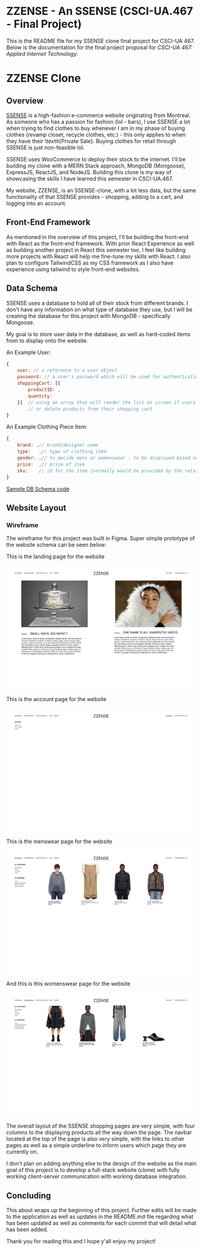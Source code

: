 # ZZENSE - An SSENSE (CSCI-UA.467 - Final Project)
This is the README file for my SSENSE clone final project for CSCI-UA 467. Below
is the documentation for the final project proposal for *CSCI-UA 467: 
Applied Internet Technology*.

# ZZENSE Clone
## Overview

[SSENSE](https://www.ssense.com) is a high-fashion e-commerce website originating from Montreal. As someone
who has a passion for fashion (lol - bars), I use SSENSE a lot when trying to find
clothes to buy whenever I am in my phase of buying clothes (revamp closet, recycle
clothes, etc.) - this only applies to when they have their \textit{Private Sale}.
Buying clothes for retail through SSENSE is just non-feasible lol.

SSENSE uses WooCommerce to deploy their stock to the internet. I'll be building 
my clone with a MERN Stack approach, MongoDB (Mongoose), ExpressJS, ReactJS, and
NodeJS. Building this clone is my way of showcasing the skills I have learned this
semester in CSCI-UA.467.

My website, ZZENSE, is an SSENSE-clone, with a lot less data, but the same
functionality of that SSENSE provides - shopping, adding to a cart, and logging
into an account.

## Front-End Framework
As mentioned in the overview of this project, I'll be building the front-end 
with React as the front-end framework. With prior React Experience as well as 
building another project in React this semester too, I feel like building more
projects with React will help me fine-tune my skills with React. I also plan to
configure TailwindCSS as my CSS framework as I also have experience using
tailwind to style front-end websites.

## Data Schema
SSENSE uses a database to hold all of their stock from different brands. I don't
have any information on what type of database they use, but I will be creating
the database for this project with MongoDB - specifically Mongoose.

My goal is to store user data in the database, as well as hard-coded items from
to display onto the website.


An Example User:
```javascript
{
    user: // a reference to a user objext
    password: // a user's password which will be used for authentication
    shoppingCart: [{
        productID: ,
        quantity:
    }]  // using an array that will render the list on screen if users add 
        // or delete products from their shopping cart
}
```

An Example Clothing Piece Item:
```javascript
{
    brand: ,// brand/designer name
    type:   ,// type of clothing item
    gender: ,// to decide mens or womenswear - to be displayed based on gender
    price:  ,// price of item
    sku:    // id for the item {normally would be provided by the retailer}
}
```

[Sample DB Schema code](./server/db.mjs)

## Website Layout
### Wireframe
The wireframe for this project was built in Figma. Super simple prototype of
the website schema can be seen below:


This is the landing page for the website

![simple-wireframe](./documentation/wireframe/CSCI-UA-467-Final-Project-1.png)

This is the account page for the website

![simple-wireframe](./documentation/wireframe/CSCI-UA-467-Final-Project-2.png)

This is the menswear page for the website

![simple-wireframe](./documentation/wireframe/CSCI-UA-467-Final-Project-3.png)

And this is this womenswear page for the website

![simple-wireframe](./documentation/wireframe/CSCI-UA-467-Final-Project-4.png)

The overall layout of the SSENSE shopping pages are very simple, with four columns
to the displaying products all the way down the page. The navbar located at the
top of the page is also very simple, with the links to other pages as well as
a simple underline to inform users which page they are currently on.

I don't plan on adding anything else to the design of the website as the main
goal of this project is to develop a full-stack website (clone) with fully working
client-server communication with working database integration.

## Concluding
This about wraps up the beginning of this project. Further edits will be made to
the application as well as updates in the README.md file regarding what has been
updated as well as comments for each commit that will detail what has been added.

Thank you for reading this and I hope y'all enjoy my project!
